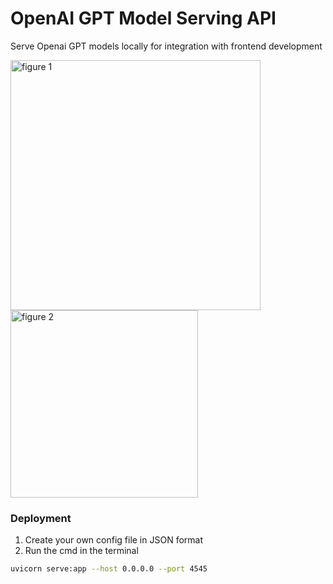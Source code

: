 # OpenAI GPT Model Serving API

Serve Openai GPT models locally for integration with frontend development
<p float="left">
    <img width="400" alt="figure 1" src="https://github.com/biomchen/openai-gpt-serving-api/assets/45435029/d1f87928-9063-4ba0-a777-e85b8e53dba5">
    <img width="300" alt="figure 2" src="https://github.com/biomchen/openai-gpt-serving-api/assets/45435029/dfa94baa-ee55-4c8a-98ca-2b8fe93cd4bf">
</p>

### Deployment
1. Create your own config file in JSON format
2. Run the cmd in the terminal
```sh
uvicorn serve:app --host 0.0.0.0 --port 4545
```
